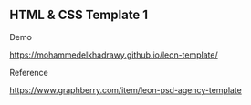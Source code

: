 ## HTML & CSS Template 1

Demo

https://mohammedelkhadrawy.github.io/leon-template/

Reference

https://www.graphberry.com/item/leon-psd-agency-template

